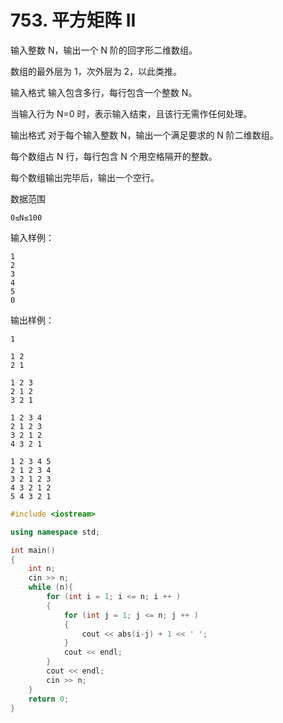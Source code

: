 # 753. 平方矩阵 II

输入整数 N，输出一个 N 阶的回字形二维数组。

数组的最外层为 1，次外层为 2，以此类推。

输入格式
输入包含多行，每行包含一个整数 N。

当输入行为 N=0 时，表示输入结束，且该行无需作任何处理。

输出格式
对于每个输入整数 N，输出一个满足要求的 N 阶二维数组。

每个数组占 N 行，每行包含 N 个用空格隔开的整数。

每个数组输出完毕后，输出一个空行。

数据范围
```
0≤N≤100
```
输入样例：
```
1
2
3
4
5
0
```
输出样例：
```
1

1 2
2 1

1 2 3
2 1 2
3 2 1

1 2 3 4
2 1 2 3
3 2 1 2
4 3 2 1

1 2 3 4 5
2 1 2 3 4
3 2 1 2 3
4 3 2 1 2
5 4 3 2 1
```

```c++
#include <iostream>

using namespace std;

int main()
{
    int n;
    cin >> n;
    while (n){
        for (int i = 1; i <= n; i ++ )
        {
            for (int j = 1; j <= n; j ++ )
            {
                cout << abs(i-j) + 1 << ' ';
            }
            cout << endl;
        }
        cout << endl;
        cin >> n;
    }
    return 0;
}
```
